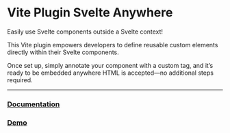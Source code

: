 # Vite Plugin Svelte Anywhere
Easily use Svelte components outside a Svelte context! 

This Vite plugin empowers developers to define reusable custom elements directly within their Svelte components. 

Once set up, simply annotate your component with a custom tag, and it’s ready to be embedded anywhere HTML is accepted—no additional steps required.

---

### [Documentation](https://vidschofelix.github.io/vite-plugin-svelte-anywhere/)
### [Demo](https://vidschofelix.github.io/vite-plugin-svelte-anywhere/demo)

